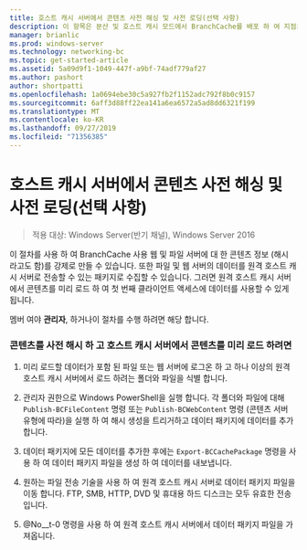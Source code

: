 ```yaml
---
title: 호스트 캐시 서버에서 콘텐츠 사전 해싱 및 사전 로딩(선택 사항)
description: 이 항목은 분산 및 호스트 캐시 모드에서 BranchCache를 배포 하 여 지점의 WAN 대역폭 사용량을 최적화 하는 방법을 보여 주는 Windows Server 2016 용 BranchCache 배포 가이드의 일부입니다.
manager: brianlic
ms.prod: windows-server
ms.technology: networking-bc
ms.topic: get-started-article
ms.assetid: 5a09d9f1-1049-447f-a9bf-74adf779af27
ms.author: pashort
author: shortpatti
ms.openlocfilehash: 1a0694ebe30c5a927fb2f1152adc792f8b0c9157
ms.sourcegitcommit: 6aff3d88ff22ea141a6ea6572a5ad8dd6321f199
ms.translationtype: MT
ms.contentlocale: ko-KR
ms.lasthandoff: 09/27/2019
ms.locfileid: "71356385"
---
```

# <a name="prehashing-and-preloading-content-on-hosted-cache-servers-optional"></a>호스트 캐시 서버에서 콘텐츠 사전 해싱 및 사전 로딩(선택 사항)

>적용 대상: Windows Server(반기 채널), Windows Server 2016

이 절차를 사용 하 여 BranchCache 사용 웹 및 파일 서버에 대 한 콘텐츠 정보 (해시 라고도 함)를 강제로 만들 수 있습니다. 또한 파일 및 웹 서버의 데이터를 원격 호스트 캐시 서버로 전송할 수 있는 패키지로 수집할 수 있습니다.  그러면 원격 호스트 캐시 서버에서 콘텐츠를 미리 로드 하 여 첫 번째 클라이언트 액세스에 데이터를 사용할 수 있게 됩니다.  
  
멤버 여야 **관리자**, 하거나이 절차를 수행 하려면 해당 합니다.  
  
### <a name="to-prehash-content-and-preload-the-content-on-hosted-cache-servers"></a>콘텐츠를 사전 해시 하 고 호스트 캐시 서버에서 콘텐츠를 미리 로드 하려면  
  
1.  미리 로드할 데이터가 포함 된 파일 또는 웹 서버에 로그온 하 고 하나 이상의 원격 호스트 캐시 서버에서 로드 하려는 폴더와 파일을 식별 합니다.  
  
2.  관리자 권한으로 Windows PowerShell을 실행 합니다. 각 폴더와 파일에 대해 `Publish-BCFileContent` 명령 또는 `Publish-BCWebContent` 명령 (콘텐츠 서버 유형에 따라)을 실행 하 여 해시 생성을 트리거하고 데이터 패키지에 데이터를 추가 합니다.  
  
3.  데이터 패키지에 모든 데이터를 추가한 후에는 `Export-BCCachePackage` 명령을 사용 하 여 데이터 패키지 파일을 생성 하 여 데이터를 내보냅니다.  
  
4.  원하는 파일 전송 기술을 사용 하 여 원격 호스트 캐시 서버로 데이터 패키지 파일을 이동 합니다.  FTP, SMB, HTTP, DVD 및 휴대용 하드 디스크는 모두 유효한 전송입니다.  
  
5.  @No__t-0 명령을 사용 하 여 원격 호스트 캐시 서버에서 데이터 패키지 파일을 가져옵니다.  
  

